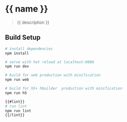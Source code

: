 # {{ name }}

> {{ description }}

## Build Setup

``` bash
# install dependencies
npm install

# serve with hot reload at localhost:8080
npm run dev

# build for web production with minification
npm run web

# build for h5+ hbuilder  production with minification
npm run h5

{{#lint}}
# run lint
npm run lint
{{/lint}}
```

